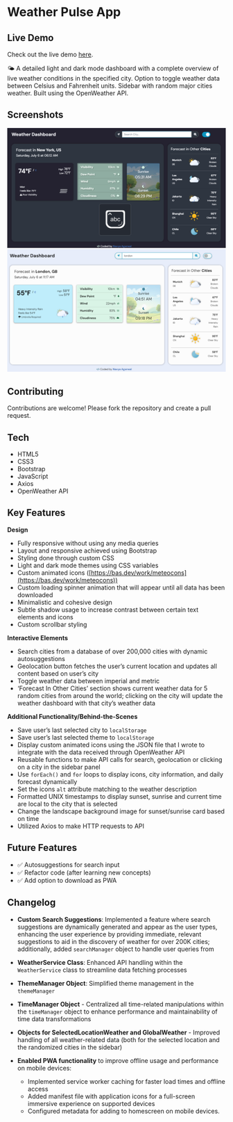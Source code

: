 # Weather Pulse App

## Live Demo
Check out the live demo [here](https://weather-pulse-nmyhxdxta-navya-agarwal-projects.vercel.app/).

🌤️ A detailed light and dark mode dashboard with a complete overview of live weather conditions in the specified city. Option to toggle weather data between Celsius and Fahrenheit units. Sidebar with random major cities weather. Built using the OpenWeather API.

## Screenshots
![Screenshot 1](/assets/screenshot-dark.png)
![Screenshot 2](/assets/og-img.png)

## Contributing
Contributions are welcome! Please fork the repository and create a pull request.

## Tech

- HTML5
- CSS3
- Bootstrap
- JavaScript
- Axios
- OpenWeather API

## Key Features

**Design**

- Fully responsive without using any media queries
- Layout and responsive achieved using Bootstrap
- Styling done through custom CSS
- Light and dark mode themes using CSS variables
- Custom animated icons ([https://bas.dev/work/meteocons](https://bas.dev/work/meteocons))
- Custom loading spinner animation that will appear until all data has been downloaded
- Minimalistic and cohesive design
- Subtle shadow usage to increase contrast between certain text elements and icons
- Custom scrollbar styling

**Interactive Elements**

- Search cities from a database of over 200,000 cities with dynamic autosuggestions 
- Geolocation button fetches the user’s current location and updates all content based on user’s city
- Toggle weather data between imperial and metric
- ‘Forecast In Other Cities’ section shows current weather data for 5 random cities from around the world; clicking on the city will update the weather dashboard with that city’s weather data

**Additional Functionality/Behind-the-Scenes**

- Save user’s last selected city to `localStorage`
- Save user’s last selected theme to `localStorage` 
- Display custom animated icons using the JSON file that I wrote to integrate with the data received through OpenWeather API
- Reusable functions to make API calls for search, geolocation or clicking on a city in the sidebar panel
- Use `forEach()` and `for` loops to display icons, city information, and daily forecast dynamically
- Set the icons `alt` attribute matching to the weather description
- Formatted UNIX timestamps to display sunset, sunrise and current time are local to the city that is selected
- Change the landscape background image for sunset/sunrise card based on time
- Utilized Axios to make HTTP requests to API

## Future Features
- ✅ Autosuggestions for search input
- ✅ Refactor code (after learning new concepts)
- ✅ Add option to download as PWA

## Changelog

- **Custom Search Suggestions**: Implemented a feature where search suggestions are dynamically generated and appear as the user types, enhancing the user experience by providing immediate, relevant suggestions to aid in the discovery of weather for over 200K cities; additionally, added `searchManager` object to handle user queries from
- **WeatherService Class**: Enhanced API handling within the `WeatherService` class to streamline data fetching processes
- **ThemeManager Object**: Simplified theme management in the `themeManager`
- **TimeManager Object** - Centralized all time-related manipulations within the `timeManager` object to enhance performance and maintainability of time data transformations
- **Objects for SelectedLocationWeather and GlobalWeather** - Improved handling of all weather-related data (both for the selected location and the randomized cities in the sidebar)

- **Enabled PWA functionality** to improve offline usage and performance on mobile devices:
  - Implemented service worker caching for faster load times and offline access
  - Added manifest file with application icons for a full-screen immersive experience on supported devices
  - Configured metadata for adding to homescreen on mobile devices.
